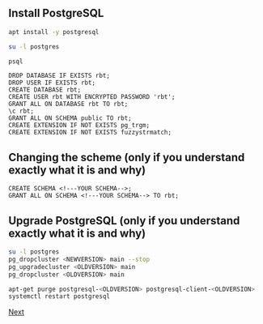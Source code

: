 ## Install PostgreSQL

```bash
apt install -y postgresql
```

```bash
su -l postgres
```

```bash
psql
```

```postgresql
DROP DATABASE IF EXISTS rbt;
DROP USER IF EXISTS rbt;
CREATE DATABASE rbt;
CREATE USER rbt WITH ENCRYPTED PASSWORD 'rbt';
GRANT ALL ON DATABASE rbt TO rbt;
\c rbt;
GRANT ALL ON SCHEMA public TO rbt;
CREATE EXTENSION IF NOT EXISTS pg_trgm;
CREATE EXTENSION IF NOT EXISTS fuzzystrmatch;
```

## Changing the scheme (only if you understand exactly what it is and why)

```postgresql
CREATE SCHEMA <!---YOUR SCHEMA-->;
GRANT ALL ON SCHEMA <!---YOUR SCHEMA--> TO rbt;
```

## Upgrade PostgreSQL (only if you understand exactly what it is and why)

```bash
su -l postgres
pg_dropcluster <NEWVERSION> main --stop
pg_upgradecluster <OLDVERSION> main
pg_dropcluster <OLDVERSION> main
```

```bash
apt-get purge postgresql-<OLDVERSION> postgresql-client-<OLDVERSION>
systemctl restart postgresql
```

[Next](04.bouncer.md)
